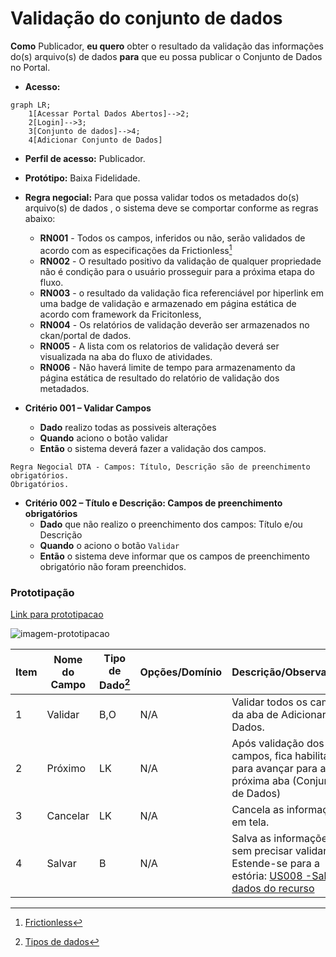 # Validação do conjunto de dados

**Como** Publicador, **eu quero**  obter o resultado da validação das informações do(s) arquivo(s) de dados  **para** que eu possa publicar o Conjunto de Dados no Portal. 

- **Acesso:** 

```mermaid
graph LR;
    1[Acessar Portal Dados Abertos]-->2;
    2[Login]-->3;
    3[Conjunto de dados]-->4;
    4[Adicionar Conjunto de Dados]
```

- **Perfil de acesso:** Publicador. 
- **Protótipo:** Baixa Fidelidade.

- **Regra negocial:** Para que possa validar todos os metadados do(s) arquivo(s) de dados , o sistema deve se comportar conforme as regras abaixo:
	- **RN001** - Todos os campos, inferidos ou não, serão validados de acordo com as especificações da Frictionless[^1]
	- **RN002** - O resultado positivo da validação de qualquer propriedade não é condição para o usuário prosseguir para a próxima etapa do fluxo.
	- **RN003** - o resultado da validação fica referenciável por hiperlink em uma badge de validação e armazenado em página estática de acordo com framework da Fricitonless,
	- **RN004** - Os relatórios de validação deverão ser armazenados no ckan/portal de dados.  
    - **RN005** - A lista com os relatorios de validação deverá ser visualizada na aba do fluxo de atividades.
	- **RN006** - Não haverá limite de tempo para armazenamento da página estática de resultado do relatório de validação dos metadados. 

- **Critério 001 – Validar Campos**
	- **Dado** realizo todas as possiveis alterações
	- **Quando** aciono o botão validar 
	- **Então** o sistema deverá fazer a validação dos campos. 
```
Regra Negocial DTA - Campos: Título, Descrição são de preenchimento obrigatórios. 
Obrigatórios.
```
- **Critério 002 – Título e Descrição: Campos de preenchimento obrigatórios**
	- **Dado** que não realizo o preenchimento dos campos: Título e/ou Descrição
	- **Quando** o aciono o botão `Validar`
	- **Então** o sistema deve informar que os campos de preenchimento obrigatório não foram preenchidos.



### Prototipação

[Link para prototipacao](https://www.figma.com/proto/X0SZVAiL6Auf6pqssoewnn/SEPLAG-CKAN?node-id=2%3A387&scaling=min-zoom&page-id=2%3A387&starting-point-node-id=217%3A1115)

![imagem-prototipacao](/assets/figura.png)

| Item |                        Nome do Campo                        | Tipo de Dado[^2] | Opções/Domínio |     Descrição/Observações      |
|------|-------------------------------------------------------------|------------------|----------------|--------------------------------|
|    1 |  Validar     | B,O             |  N/A       | Validar todos os campos da aba de Adicionar Dados.
|    2 |   Próximo            |   LK            |      N/A      | Após validação dos campos, fica habilitado para avançar para a próxima aba (Conjunto de Dados) |
|    3 | Cancelar |     LK         |       N/A      | Cancela as informações em tela. |
|    4 | Salvar  |     B          |       N/A      | Salva as informações sem precisar validar. Estende-se para a estória: [US008  -Salvar dados do recurso](/estorias_de_usuarios/08_salvar_dados_do_recurso) |

[^1]: [Frictionless](https://specs.frictionlessdata.io/#overview)
[^2]: [Tipos de dados](../modelos/tipos_dado_formulario_html.md)